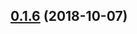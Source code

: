 <a name="0.1.6"></a>
## [0.1.6](https://github.com/Yubisaki/vuepress-plugin-pagination/compare/v0.1.5...v0.1.6) (2018-10-07)



